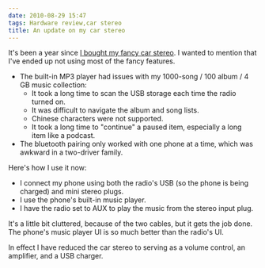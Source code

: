 ```yaml
---
date: 2010-08-29 15:47
tags: Hardware review,car stereo
title: An update on my car stereo
---
```


It's been a year since
[I bought my fancy car stereo](/assets/posts/2010-08-29-An_update_on_my_car_stereo-Too_Many_Words_about_Car_Stereos.html).
I wanted to mention that I've ended up not using most of the fancy features.

* The built-in MP3 player had issues with my 1000-song / 100 album / 4 GB music collection:
  * It took a long time to scan the USB storage each time the radio turned on.
  * It was difficult to navigate the album and song lists.
  * Chinese characters were not supported.
  * It took a long time to "continue" a paused item, especially a long item like a podcast.
* The bluetooth pairing only worked with one phone at a time, which was awkward in a two-driver family.

Here's how I use it now:

* I connect my phone using both the radio's USB (so the phone is being charged) and mini stereo plugs.
* I use the phone's built-in music player.
* I have the radio set to AUX to play the music from the stereo input plug.

It's a little bit cluttered, because of the two cables, but it gets the job
done. The phone's music player UI is so much better than the radio's UI.

In effect I have reduced the car stereo to serving as a volume control, an
amplifier, and a USB charger.
